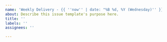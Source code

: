 ```yaml
---
name: 'Weekly Delivery - {{ ''now'' | date: "%B %d, %Y (Wednesday)'' }}'
about: Describe this issue template's purpose here.
title: ''
labels: ''
assignees: ''

---
```



